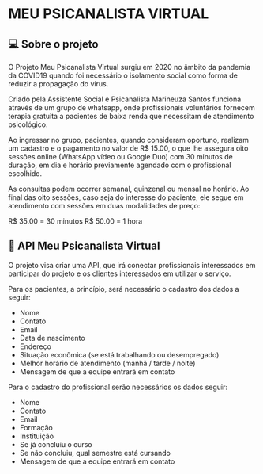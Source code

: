 # MEU PSICANALISTA VIRTUAL

## 💻 Sobre o projeto 

O Projeto Meu Psicanalista Virtual surgiu em 2020 no âmbito da pandemia da COVID19 quando foi necessário o isolamento social como forma de reduzir a propagação do vírus. 

Criado pela Assistente Social e Psicanalista Marineuza Santos funciona através de um grupo de whatsapp, onde profissionais voluntários fornecem terapia gratuita a pacientes de baixa renda que necessitam de atendimento psicológico.

Ao ingressar no grupo, pacientes, quando consideram oportuno, realizam um
cadastro e o pagamento no valor de R$ 15.00, o que lhe assegura oito sessões online (WhatsApp vídeo ou Google Duo) com 30 minutos de duração, em dia e horário previamente agendado com o profissional escolhido. 

As consultas podem ocorrer semanal, quinzenal ou mensal no horário. Ao final das oito sessões, caso seja do interesse do paciente, ele segue em atendimento com sessões em duas modalidades de preço:

R$ 35.00 = 30 minutos
R$ 50.00 = 1 hora


## 🚀 API Meu Psicanalista Virtual

O projeto visa criar uma API, que irá conectar profissionais interessados em participar do projeto e os clientes interessados em utilizar o serviço.

Para os pacientes, a princípio, será necessário o cadastro dos dados a seguir:

- Nome
- Contato
- Email
- Data de nascimento
- Endereço
- Situação econômica (se está trabalhando ou desempregado)
- Melhor horário de atendimento (manhã / tarde / noite)
- Mensagem de que a equipe entrará em contato

Para o cadastro do profissional serão necessários os dados seguir:

- Nome
- Contato
- Email
- Formação
- Instituição
- Se já concluiu o curso
- Se não concluiu, qual semestre está cursando
- Mensagem de que a equipe entrará em contato